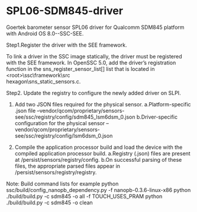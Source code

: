# SPL06-SDM845-driver

Goertek barometer sensor SPL06 driver for Qualcomm SDM845 platform with Android OS 8.0--SSC-SEE.

Step1.Register the driver with the SEE framework.

To link a driver in the SSC image statically, the driver must be registered with the SEE framework.
In OpenSSC 5.0, add the driver’s registration function in the sns_register_sensor_list[] list that is located in \<root>\ssc\framework\src\
hexagon\sns_static_sensors.c. 

Step2. Update the registry to configure the newly added driver on SLPI.

1. Add two JSON files required for the physical sensor.
a.Platform-specific .json file –vendor/qcom/proprietary/sensors-see/ssc/registry/config/sdm845_lsm6dsm_0.json
b.Driver-specific configuration for the physical sensor –vendor/qcom/proprietary/sensors-see/ssc/registry/config/lsm6dsm_0.json

2. Compile the application processor build and load the device with the compiled application processor build.
a.Registry (.json) files are present at /persist/sensors/registry/config.
b.On successful parsing of these files, the appropriate parsed files appear in /persist/sensors/registry/registry.

Note: Build command lists for example
python ssc/build/config_nanopb_dependency.py -f nanopb-0.3.6-linux-x86
python ./build/build.py -c sdm845 -o all -f TOUCH_USES_PRAM
python ./build/build.py -c sdm845 -o clean

